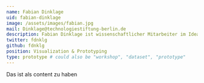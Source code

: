 ```yaml
---
name: Fabian Dinklage
uid: fabian-dinklage
image: /assets/images/fabian.jpg
mail: Dinklage@technologiestiftung-berlin.de
description: Fabian Dinklage ist wissenschaftlicher Mitarbeiter im Ideation & Prototyping Lab der Technologiestiftung Berlin im Bereich Visualisation & Prototyping. Er hat Interface Design an der FH Potsdam studiert. Sein Interesse liegt in der Transformation von Daten in visuelle Strukturen zur Gewinnung neuer Einsichten und der Entwicklung von bedeutsamen Mensch-Maschine Interaktionen.
twitter: fdnklg
github: fdnklg
position: Visualization & Prototyping
type: prototype # could also be "workshop", "dataset", "prototype"
---
```



Das ist als content zu haben
